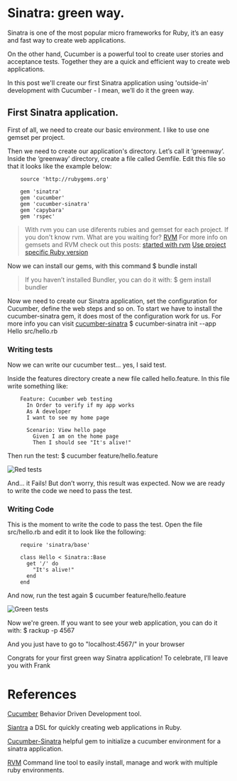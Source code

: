 # Sinatra: green way.

Sinatra is one of the most popular micro frameworks for Ruby, it’s an easy and fast way to create web applications.

On the other hand, Cucumber is a powerful tool to create user stories and acceptance tests. Together they are a quick and efficient way to create web applications.

In this post we'll create our first Sinatra application using 'outside-in' development with Cucumber - I mean, we’ll do it the green way.

## First Sinatra application.

First of all, we need to create our basic environment. I like to use one gemset per project.

Then we need to create our application's directory.  Let’s call it ‘greenway’. Inside the ‘greenway’ directory, create a file called Gemfile. Edit this file so that it looks like the example below:

        source 'http://rubygems.org'
    
        gem 'sinatra'
        gem 'cucumber'
        gem 'cucumber-sinatra'
        gem 'capybara'
        gem 'rspec'

> With rvm you can use diferents rubies and gemset for each project. If you don't know rvm. What are you waiting for? [RVM](http://rvm.beginrescueend.com/)
> For more info on gemsets and RVM check out this posts: [started with rvm](http://blog.crowdint.com/2010/07/28/getting-started-with-rvm.html) [Use project specific Ruby version](http://blog.crowdint.com/2010/08/17/use-a-project-specific-ruby-version-rvm.html)

Now we can install our gems, with this command
      $ bundle install

> If you haven’t installed Bundler, you can do it with:
      $ gem install bundler

Now we need to create our Sinatra application, set the configuration for Cucumber, define the web steps and so on. To start we have to install the cucumber-sinatra gem, it does most of the configuration work for us. For more info you can visit [cucumber-sinatra](https://github.com/bernd/cucumber-sinatra)
      $ cucumber-sinatra init --app Hello src/hello.rb


### Writing tests

Now we can write our cucumber test… yes, I said test.

Inside the features directory create a new file called hello.feature. In this file write something like:

        Feature: Cucumber web testing
          In Order to verify if my app works
          As A developer
          I want to see my home page
         
          Scenario: View hello page
            Given I am on the home page
            Then I should see "It's alive!"

Then run the test:
      $ cucumber feature/hello.feature

![Red tests](https://github.com/ovargas27/sinatra-green_way/blob/master/sinatra_red_tests.jpg?raw=true)

And... it Fails! But don’t worry, this result was expected. Now we are ready to write the code we need to pass the test.

### Writing Code

This is the moment to write the code to pass the test. Open the file src/hello.rb and edit it to look like the following:

        require 'sinatra/base'
    
        class Hello < Sinatra::Base
          get '/' do
            "It's alive!"
          end
        end

And now, run the test again
      $ cucumber feature/hello.feature

![Green tests](https://github.com/ovargas27/sinatra-green_way/blob/master/sinatra_green_tests.jpg?raw=true)

Now we're green. If you want to see your web application, you can do it with:
      $ rackup -p 4567

And you just have to go to "localhost:4567/" in your browser

Congrats for your first green way Sinatra application! To celebrate, I’ll leave you with Frank

# References
[Cucumber](http://cukes.info/) Behavior Driven Development tool.

[Siantra](http://www.sinatrarb.com/) a DSL for quickly creating web applications in Ruby.

[Cucumber-Sinatra](https://github.com/bernd/cucumber-sinatra) helpful gem to initialize a cucumber environment for a sinatra application.

[RVM](http://rvm.beginrescueend.com/) Command line tool to easily install, manage and work with multiple ruby environments.

